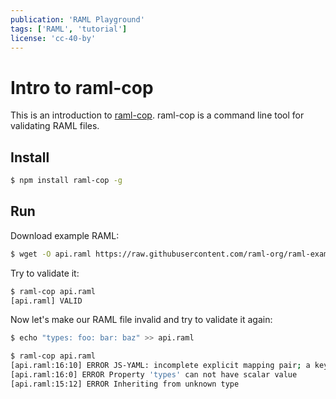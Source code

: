 ```yaml
---
publication: 'RAML Playground'
tags: ['RAML', 'tutorial']
license: 'cc-40-by'
---
```


# Intro to raml-cop

This is an introduction to [raml-cop](https://github.com/thebinarypenguin/raml-cop). raml-cop is a command line tool for validating RAML files.

## Install

```sh
$ npm install raml-cop -g
```

## Run

Download example RAML:

```sh
$ wget -O api.raml https://raw.githubusercontent.com/raml-org/raml-examples/master/typesystem/simple.raml
```

Try to validate it:

```sh
$ raml-cop api.raml
[api.raml] VALID
```

Now let's make our RAML file invalid and try to validate it again:

```sh
$ echo "types: foo: bar: baz" >> api.raml

$ raml-cop api.raml
[api.raml:16:10] ERROR JS-YAML: incomplete explicit mapping pair; a key node is missed at line 17, column 11
[api.raml:16:0] ERROR Property 'types' can not have scalar value
[api.raml:15:12] ERROR Inheriting from unknown type
```
